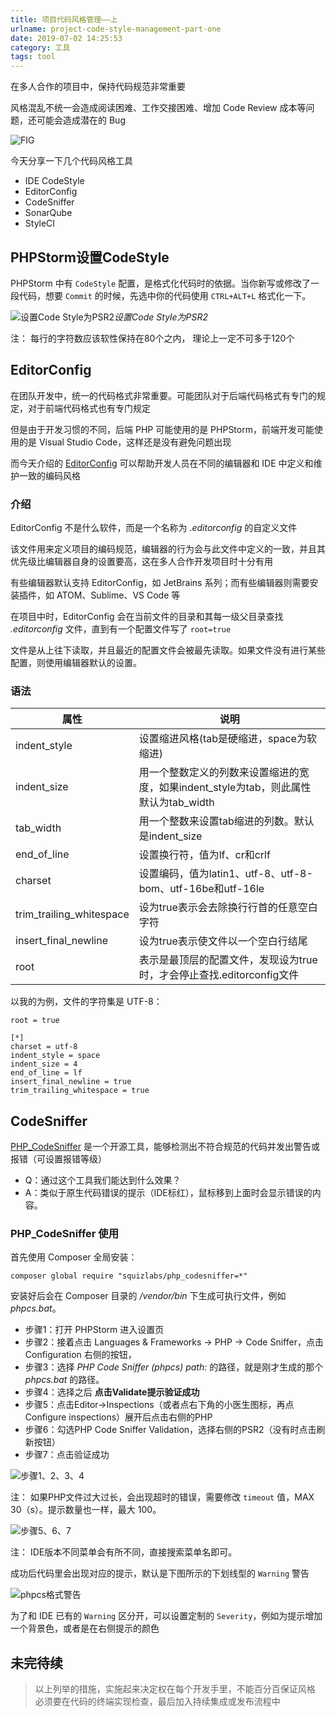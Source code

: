 ```yaml
---
title: 项目代码风格管理——上
urlname: project-code-style-management-part-one
date: 2019-07-02 14:25:53
category: 工具
tags: tool
---
```


在多人合作的项目中，保持代码规范非常重要

风格混乱不统一会造成阅读困难、工作交接困难、增加 Code Review 成本等问题，还可能会造成潜在的 Bug

![FIG](https://i.imgtg.com/2022/08/09/A4meF.png)

<!-- more -->

今天分享一下几个代码风格工具

- IDE CodeStyle
- EditorConfig
- CodeSniffer
- SonarQube
- StyleCI

## PHPStorm设置CodeStyle

PHPStorm 中有 `CodeStyle` 配置，是格式化代码时的依据。当你新写或修改了一段代码，想要 `Commit` 的时候，先选中你的代码使用 `CTRL+ALT+L` 格式化一下。

![设置Code Style为PSR2](https://i.imgtg.com/2022/08/09/A4tRl.png)_设置Code Style为PSR2_

注： 每行的字符数应该软性保持在80个之内， 理论上一定不可多于120个

## EditorConfig

在团队开发中，统一的代码格式非常重要。可能团队对于后端代码格式有专门的规定，对于前端代码格式也有专门规定

但是由于开发习惯的不同，后端 PHP 可能使用的是 PHPStorm，前端开发可能使用的是 Visual Studio Code，这样还是没有避免问题出现

而今天介绍的 [EditorConfig](http://editorconfig.org/) 可以帮助开发人员在不同的编辑器和 IDE 中定义和维护一致的编码风格

### 介绍

EditorConfig 不是什么软件，而是一个名称为 _.editorconfig_ 的自定义文件

该文件用来定义项目的编码规范，编辑器的行为会与此文件中定义的一致，并且其优先级比编辑器自身的设置要高，这在多人合作开发项目时十分有用

有些编辑器默认支持 EditorConfig，如 JetBrains 系列；而有些编辑器则需要安装插件，如 ATOM、Sublime、VS Code 等

在项目中时，EditorConfig 会在当前文件的目录和其每一级父目录查找 _.editorconfig_ 文件，直到有一个配置文件写了 `root=true`

文件是从上往下读取，并且最近的配置文件会被最先读取。如果文件没有进行某些配置，则使用编辑器默认的设置。

### 语法

|属性|说明|
|-|-|
|indent_style|设置缩进风格(tab是硬缩进，space为软缩进)|
|indent_size|用一个整数定义的列数来设置缩进的宽度，如果indent_style为tab，则此属性默认为tab_width|
|tab_width|用一个整数来设置tab缩进的列数。默认是indent_size|
|end_of_line|设置换行符，值为lf、cr和crlf|
|charset|设置编码，值为latin1、utf-8、utf-8-bom、utf-16be和utf-16le|
|trim_trailing_whitespace|设为true表示会去除换行行首的任意空白字符|
|insert_final_newline|设为true表示使文件以一个空白行结尾|
|root|表示是最顶层的配置文件，发现设为true时，才会停止查找.editorconfig文件|

以我的为例，文件的字符集是 UTF-8：

```editorConfig .editorconfig
root = true

[*]
charset = utf-8
indent_style = space
indent_size = 4
end_of_line = lf
insert_final_newline = true
trim_trailing_whitespace = true
```

## CodeSniffer

[PHP_CodeSniffer](https://pear.php.net/package/PHP_CodeSniffer/) 是一个开源工具，能够检测出不符合规范的代码并发出警告或报错（可设置报错等级）

- Q：通过这个工具我们能达到什么效果？
- A：类似于原生代码错误的提示（IDE标红），鼠标移到上面时会显示错误的内容。

### PHP_CodeSniffer 使用

首先使用 Composer 全局安装：

```composer
composer global require "squizlabs/php_codesniffer=*"
```

安装好后会在 Composer 目录的 _/vendor/bin_ 下生成可执行文件，例如 _phpcs.bat_。

- 步骤1：打开 PHPStorm 进入设置页
- 步骤2：接着点击 Languages & Frameworks -> PHP -> Code Sniffer，点击 Configuration 右侧的按钮，
- 步骤3：选择 _PHP Code Sniffer (phpcs) path:_ 的路径，就是刚才生成的那个 _phpcs.bat_ 的路径。
- 步骤4：选择之后 **点击Validate提示验证成功**
- 步骤5：点击Editor->Inspections（或者点右下角的小医生图标，再点 Configure inspections）展开后点击右侧的PHP
- 步骤6：勾选PHP Code Sniffer Validation，选择右侧的PSR2（没有时点击刷新按钮）
- 步骤7：点击验证成功

![步骤1、2、3、4](https://i.imgtg.com/2022/08/09/A4pE6.png)

注： 如果PHP文件过大过长，会出现超时的错误，需要修改 `timeout` 值，MAX 30（s）。提示数量也一样，最大 100。

![步骤5、6、7](https://i.imgtg.com/2022/08/09/A4JIP.png)

注： IDE版本不同菜单会有所不同，直接搜索菜单名即可。

成功后代码里会出现对应的提示，默认是下图所示的下划线型的 `Warning` 警告

![phpcs格式警告](https://i.imgtg.com/2022/08/09/A4Rhb.png)

为了和 IDE 已有的 `Warning` 区分开，可以设置定制的 `Severity`，例如为提示增加一个背景色，或者是在右侧提示的颜色

## 未完待续

> 以上列举的措施，实施起来决定权在每个开发手里，不能百分百保证风格
> 必须要在代码的终端实现检查，最后加入持续集成或发布流程中
